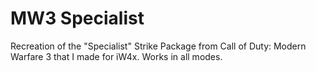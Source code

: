# MW3 Specialist

Recreation of the "Specialist" Strike Package from Call of Duty: Modern Warfare 3 that I made for iW4x. Works in all modes.